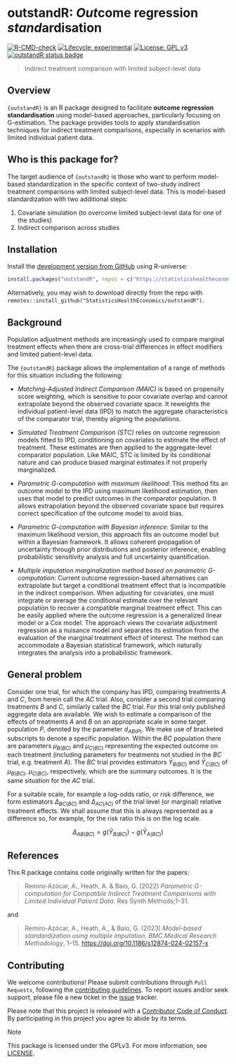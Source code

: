 # outstandR: *Out*come regression *stand*ardisation

<!-- <img align="right" src="mime.png" width="100"> -->

<!-- badges: start -->

[![R-CMD-check](https://github.com/StatisticsHealthEconomics/outstandR/actions/workflows/R-CMD-check.yaml/badge.svg)](https://github.com/StatisticsHealthEconomics/outstandR/actions/workflows/R-CMD-check.yaml)
[![Lifecycle:
experimental](https://img.shields.io/badge/lifecycle-experimental-orange.svg)](https://lifecycle.r-lib.org/articles/stages.html#experimental)
[![License: GPL
v3](https://img.shields.io/badge/License-GPLv3-blue.svg)](https://www.gnu.org/licenses/gpl-3.0)
[![outstandR status
badge](https://statisticshealtheconomics.r-universe.dev/outstandR/badges/version)](https://statisticshealtheconomics.r-universe.dev/outstandR)

<!-- badges: end -->

> Indirect treatment comparison with limited subject-level data

## Overview

`{outstandR}` is an R package designed to facilitate **outcome regression
standardisation** using model-based approaches, particularly focusing on
G-estimation. The package provides tools to apply standardisation
techniques for indirect treatment comparisons, especially in scenarios
with limited individual patient data.

## Who is this package for?

The target audience of `{outstandR}` is those who want to perform
model-based standardization in the specific context of two-study
indirect treatment comparisons with limited subject-level data. This is
model-based standardization with two additional steps:

1.  Covariate simulation (to overcome limited subject-level data for one
    of the studies)
2.  Indirect comparison across studies

## Installation

Install the [development version from
GitHub](https://github.com/StatisticsHealthEconomics/) using R-universe:

``` r
install.packages("outstandR", repos = c("https://statisticshealtheconomics.r-universe.dev", "https://cloud.r-project.org"))
```

Alternatively, you may wish to download directly from the repo with
`remotes::install_github("StatisticsHealthEconomics/outstandR")`.

## Background

Population adjustment methods are increasingly used to compare marginal
treatment effects when there are cross-trial differences in effect
modifiers and limited patient-level data.

The `{outstandR}` package allows the implementation of a range of
methods for this situation including the following:

-   *Matching-Adjusted Indirect Comparison (MAIC)* is based on
    propensity score weighting, which is sensitive to poor covariate
    overlap and cannot extrapolate beyond the observed covariate space.
    It reweights the individual patient-level data (IPD) to match the
    aggregate characteristics of the comparator trial, thereby aligning
    the populations.

-   *Simulated Treatment Comparison (STC)* relies on outcome regression
    models fitted to IPD, conditioning on covariates to estimate the
    effect of treatment. These estimates are then applied to the
    aggregate-level comparator population. Like MAIC, STC is limited by
    its conditional nature and can produce biased marginal estimates if
    not properly marginalized.

-   *Parametric G-computation with maximum likelihood*: This method fits
    an outcome model to the IPD using maximum likelihood estimation,
    then uses that model to predict outcomes in the comparator
    population. It allows extrapolation beyond the observed covariate
    space but requires correct specification of the outcome model to
    avoid bias.

-   *Parametric G-computation with Bayesian inference*: Similar to the
    maximum likelihood version, this approach fits an outcome model but
    within a Bayesian framework. It allows coherent propagation of
    uncertainty through prior distributions and posterior inference,
    enabling probabilistic sensitivity analysis and full uncertainty
    quantification.

-   *Multiple imputation marginalization method based on parametric G-computation*: Current
    outcome regression-based alternatives can extrapolate but target a
    conditional treatment effect that is incompatible in the indirect
    comparison. When adjusting for covariates, one must integrate or
    average the conditional estimate over the relevant population to
    recover a compatible marginal treatment effect. This can be easily
    applied where the outcome regression is a generalized linear model
    or a Cox model. The approach views the covariate adjustment
    regression as a nuisance model and separates its estimation from the
    evaluation of the marginal treatment effect of interest. The method
    can accommodate a Bayesian statistical framework, which naturally
    integrates the analysis into a probabilistic framework.

## General problem

Consider one trial, for which the company has IPD, comparing treatments
*A* and *C*, from herein call the *AC* trial. Also, consider a second
trial comparing treatments *B* and *C*, similarly called the *BC* trial.
For this trial only published aggregate data are available. We wish to
estimate a comparison of the effects of treatments *A* and *B* on an
appropriate scale in some target population *P*, denoted by the
parameter $d_{AB(P)}$. We make use of bracketed subscripts to denote a
specific population. Within the *BC* population there are parameters
$\mu_{B(BC)}$ and $\mu_{C(BC)}$ representing the expected outcome on
each treatment (including parameters for treatments not studied in the
*BC* trial, e.g. treatment *A*). The *BC* trial provides estimators
$\bar{Y}_{B(BC)}$ and $\bar{Y}_{C(BC)}$ of $\mu_{B(BC)}$, $\mu_{C(BC)}$,
respectively, which are the summary outcomes. It is the same situation
for the *AC* trial.

For a suitable scale, for example a log-odds ratio, or risk difference,
we form estimators $\Delta_{BC(BC)}$ and $\Delta_{AC(AC)}$ of the trial
level (or marginal) relative treatment effects. We shall assume that
this is always represented as a difference so, for example, for the risk
ratio this is on the log scale.

$$
\Delta_{AB(BC)} = g(\bar{Y}_{B{(BC)}}) - g(\bar{Y}_{A{(BC)}})
$$

## References

This R package contains code originally written for the papers:

> Remiro-Azócar, A., Heath, A. & Baio, G. (2022) *Parametric
> G-computation for Compatible Indirect Treatment Comparisons with
> Limited Individual Patient Data.* Res Synth Methods;1–31.

and

> Remiro-Azócar, A., Heath, A., & Baio, G. (2023) *Model-based
> standardization using multiple imputation. BMC Medical Research
> Methodology*, 1–15. <https://doi.org/10.1186/s12874-024-02157-x>

## Contributing

We welcome contributions! Please submit contributions through
`Pull Requests`, following the [contributing
guidelines](https://github.com/n8thangreen/BCEA/blob/dev/CONTRIBUTING.md).
To report issues and/or seek support, please file a new ticket in the
[issue](https://github.com/StatisticsHealthEconomics/outstandR/issues)
tracker.

Please note that this project is released with a [Contributor Code of
Conduct](https://github.com/n8thangreen/BCEA/blob/dev/CONDUCT.md). By
participating in this project you agree to abide by its terms.

> [!NOTE]
> This package is licensed under the GPLv3. For more
> information, see [LICENSE](https://www.gnu.org/licenses/gpl-3.0).
